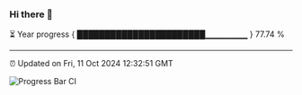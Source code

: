 ### Hi there 👋

⏳ Year progress { ███████████████████████▁▁▁▁▁▁▁ } 77.74 %

---

⏰ Updated on Fri, 11 Oct 2024 12:32:51 GMT

![Progress Bar CI](https://github.com/liununu/liununu/workflows/Progress%20Bar%20CI/badge.svg)
